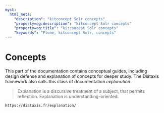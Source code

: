 ```yaml
---
myst:
  html_meta:
    "description": "kitconcept Solr concepts"
    "property=og:description": "kitconcept Solr concepts"
    "property=og:title": "kitconcept Solr concepts"
    "keywords": "Plone, kitconcept Solr, concepts"
---
```


# Concepts

This part of the documentation contains conceptual guides, including design defense and explanation of concepts for deeper study.
The Diátaxis framework also calls this class of documentation _explanation_.

> Explanation is a discursive treatment of a subject, that permits reflection.
> Explanation is understanding-oriented.

```{seealso}
https://diataxis.fr/explanation/
```
